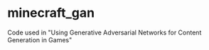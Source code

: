 # minecraft_gan
Code used in "Using Generative Adversarial Networks for Content Generation in Games"
